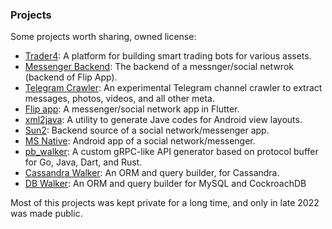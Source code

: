 ### Projects
Some projects worth sharing, owned license:
- [Trader4](https://github.com/jozn/trader4): A platform for building smart trading bots for various assets.
- [Messenger Backend](https://github.com/jozn/backend): The backend of a messnger/social netwrok (backend of Flip App).
- [Telegram Crawler](https://github.com/jozn/telegram_crawler): An experimental Telegram channel crawler to extract messages, photos, videos, and all other meta.
- [Flip app](https://github.com/jozn/flip_app): A messenger/social network app in Flutter.
- [xml2java](https://github.com/jozn/xml2java): A utility to generate Jave codes for Android view layouts.
- [Sun2](https://github.com/jozn/sun2): Backend source of a social network/messenger app.
- [MS Native](https://github.com/jozn/ms_native): Android app of a social network/messenger.
- [pb_walker](https://github.com/jozn/pb_walker): A custom gRPC-like API generator based on protocol buffer for
Go, Java, Dart, and Rust.
- [Cassandra Walker](https://github.com/jozn/cassandra-walker): An ORM and query builder, for Cassandra.
- [DB Walker](https://github.com/jozn/db-walker): An ORM and query builder for MySQL and CockroachDB

Most of this projects was kept private for a long time, and only in late 2022 was made public.
